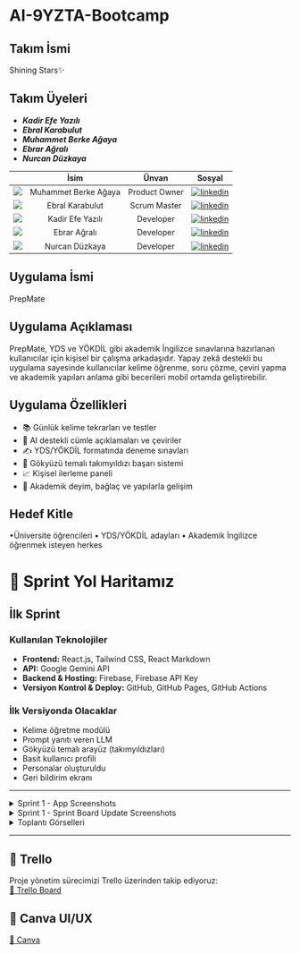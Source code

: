 # AI-9YZTA-Bootcamp

## Takım İsmi
Shining Stars✨
## Takım Üyeleri
- ***Kadir Efe Yazılı*** 
- ***Ebral Karabulut*** 
- ***Muhammet Berke Ağaya***
- ***Ebrar Ağralı*** 
- ***Nurcan Düzkaya***

|                                                    | İsim                  | Ünvan          | Sosyal                                           |
|:-------------------------------------------------:|:---------------------:|:--------------:|:------------------------------------------------:|
| <img src="https://avatars.githubusercontent.com/u/163898105?v=4" width="150"/>  | Muhammet Berke Ağaya  | Product Owner  | [![linkedin](https://github.com/user-attachments/assets/3baa645a-33bc-4786-8327-cb0f92356f0a)](https://www.linkedin.com/in/muhammet-berke-a%C4%9Faya/)  |
| <img src="https://avatars.githubusercontent.com/u/208370395?v=4" width="150"/>  | Ebral Karabulut       | Scrum Master   | [![linkedin](https://github.com/user-attachments/assets/3baa645a-33bc-4786-8327-cb0f92356f0a)](https://www.linkedin.com/in/ebral-karabulut/)    |
| <img src="https://avatars.githubusercontent.com/u/152311530?v=4" width="150"/>  | Kadir Efe Yazılı      | Developer      | [![linkedin](https://github.com/user-attachments/assets/3baa645a-33bc-4786-8327-cb0f92356f0a)](https://www.linkedin.com/in/kadirefeyazili/) |
| <img src="https://avatars.githubusercontent.com/u/157977459?v=4" width="150"/>  | Ebrar Ağralı          | Developer      | [![linkedin](https://github.com/user-attachments/assets/3baa645a-33bc-4786-8327-cb0f92356f0a)](https://www.linkedin.com/in/ebrara%C4%9Fral%C4%B1/)    |
| <img src="https://avatars.githubusercontent.com/u/147709490?v=4" width="150"/>  | Nurcan Düzkaya        | Developer      | [![linkedin](https://github.com/user-attachments/assets/3baa645a-33bc-4786-8327-cb0f92356f0a)](https://tr.linkedin.com/in/nurcan-d%C3%BCzkaya)    |



## Uygulama İsmi
PrepMate


## Uygulama Açıklaması
PrepMate, YDS ve YÖKDİL gibi akademik İngilizce sınavlarına hazırlanan kullanıcılar için kişisel bir çalışma arkadaşıdır. Yapay zekâ destekli bu uygulama sayesinde kullanıcılar kelime öğrenme, soru çözme, çeviri yapma ve akademik yapıları anlama gibi becerileri mobil ortamda geliştirebilir.

## Uygulama Özellikleri

- 📚 Günlük kelime tekrarları ve testler
- 🤖 AI destekli cümle açıklamaları ve çeviriler
- ✍️ YDS/YÖKDİL formatında deneme sınavları
- 🌌 Gökyüzü temalı takımyıldızı başarı sistemi
- 📈 Kişisel ilerleme paneli
- 🧩 Akademik deyim, bağlaç ve yapılarla gelişim

## Hedef Kitle
 •Üniversite öğrencileri
	•	YDS/YÖKDİL adayları
	•	Akademik İngilizce öğrenmek isteyen herkes

# 👥 Sprint Yol Haritamız

## İlk Sprint

### Kullanılan Teknolojiler
- **Frontend:** React.js, Tailwind CSS, React Markdown
- **API:** Google Gemini API
- **Backend & Hosting:** Firebase, Firebase API Key
- **Versiyon Kontrol & Deploy:** GitHub, GitHub Pages, GitHub Actions

### İlk Versiyonda Olacaklar
- Kelime öğretme modülü
- Prompt yanıtı veren LLM
- Gökyüzü temalı arayüz (takımyıldızları)
- Basit kullanıcı profili
- Personalar oluşturuldu
- Geri bildirim ekranı

---

<details>
  <summary>Sprint 1 - App Screenshots</summary>
  
  ![Uygulama Görüntüsü](./assets/UygulamaGörüntüsü.png)

</details>

<details>
  <summary>Sprint 1 - Sprint Board Update Screenshots</summary>
  
  ![Sprint Yol Haritası](./assets/SprintListesi.jpg)

</details>

<details>
  <summary>Toplantı Görselleri</summary>
  
  ![Toplantı Görselleri](assets/ToplantıGörselleri.jpg)

</details>


---

## 📌 Trello

Proje yönetim sürecimizi Trello üzerinden takip ediyoruz:  
[🔗 Trello Board](https://trello.com/b/8fP9S0KF/bootcamp)

## 📃 Canva UI/UX 

[🔗 Canva](https://www.canva.com/design/DAGr9V-hQBg/k5EpeSP5GUWiXgXTwk_Thw/edit)
